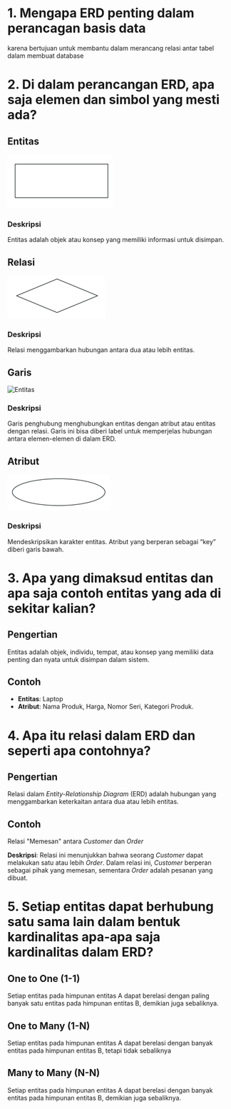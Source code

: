 # 1. Mengapa ERD penting dalam perancagan basis data
karena bertujuan untuk membantu dalam merancang relasi antar tabel dalam membuat database
# 2. Di dalam perancangan ERD, apa saja elemen dan simbol yang mesti ada?

## Entitas

![Entitas](asets/entittas.png)
### Deskripsi
Entitas adalah objek atau konsep yang memiliki informasi untuk disimpan.
## Relasi

![Entitas](asets/relasi.png)
### Deskripsi
Relasi menggambarkan hubungan antara dua atau lebih entitas.
## Garis

![Entitas](garis.png)
### Deskripsi
Garis penghubung menghubungkan entitas dengan atribut atau entitas dengan relasi. Garis ini bisa diberi label untuk memperjelas hubungan antara elemen-elemen di dalam ERD.
## Atribut

![Entitas](asets/atribut.png)
### Deskripsi
Mendeskripsikan karakter entitas. Atribut yang berperan sebagai “key” diberi garis bawah.

# 3. Apa yang dimaksud entitas dan apa saja contoh entitas yang ada di sekitar kalian?

## Pengertian
Entitas adalah objek, individu, tempat, atau konsep yang memiliki data penting dan nyata untuk disimpan dalam sistem.

## Contoh
- **Entitas**: Laptop
- **Atribut**: Nama Produk, Harga, Nomor Seri, Kategori Produk.
# 4. Apa itu relasi dalam ERD dan seperti apa contohnya?

## Pengertian
Relasi dalam _Entity-Relationship Diagram_ (ERD) adalah hubungan yang menggambarkan keterkaitan antara dua atau lebih entitas.

## Contoh
Relasi "Memesan" antara _Customer_ dan _Order_

**Deskripsi**: Relasi ini menunjukkan bahwa seorang _Customer_ dapat melakukan satu atau lebih _Order_. Dalam relasi ini, _Customer_ berperan sebagai pihak yang memesan, sementara _Order_ adalah pesanan yang dibuat.
# 5. Setiap entitas dapat berhubung satu sama lain dalam bentuk kardinalitas apa-apa saja kardinalitas dalam ERD?

## One to One (1-1)
Setiap entitas pada himpunan entitas A dapat berelasi dengan paling banyak satu entitas pada himpunan entitas B, demikian juga sebaliknya.

## One to Many (1-N)
Setiap entitas pada himpunan entitas A dapat berelasi dengan banyak entitas pada himpunan entitas B, tetapi tidak sebaliknya

## Many to Many (N-N)
Setiap entitas pada himpunan entitas A dapat berelasi dengan banyak entitas pada himpunan entitas B, demikian juga sebaliknya.